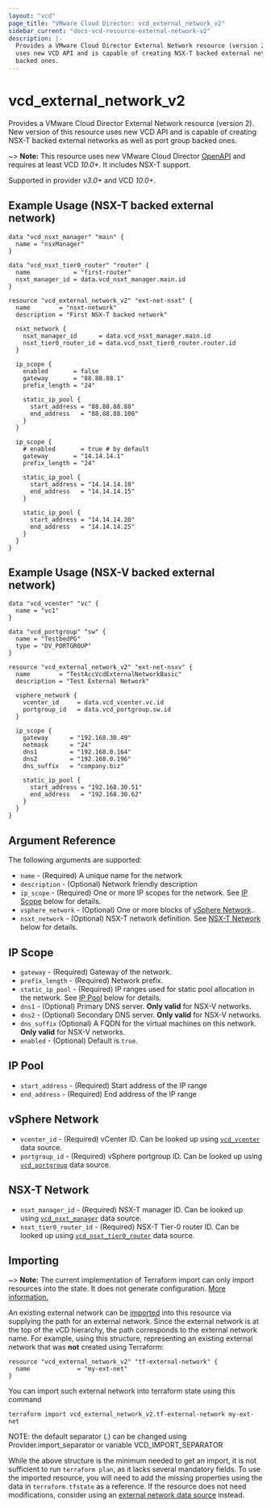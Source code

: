 ```yaml
---
layout: "vcd"
page_title: "VMware Cloud Director: vcd_external_network_v2"
sidebar_current: "docs-vcd-resource-external-network-v2"
description: |-
  Provides a VMware Cloud Director External Network resource (version 2). New version of this resource 
  uses new VCD API and is capable of creating NSX-T backed external networks as well as port group
  backed ones.
---
```


# vcd\_external\_network\_v2

Provides a VMware Cloud Director External Network resource (version 2). New version of this resource 
uses new VCD API and is capable of creating NSX-T backed external networks as well as port group
backed ones.

~> **Note:** This resource uses new VMware Cloud Director
[OpenAPI](https://code.vmware.com/docs/11982/getting-started-with-vmware-cloud-director-openapi) and
requires at least VCD *10.0+*. It includes NSX-T support.

Supported in provider *v3.0+* and VCD *10.0+*.

## Example Usage (NSX-T backed external network)

```hcl
data "vcd_nsxt_manager" "main" {
  name = "nsxManager"
}

data "vcd_nsxt_tier0_router" "router" {
  name            = "first-router"
  nsxt_manager_id = data.vcd_nsxt_manager.main.id
}

resource "vcd_external_network_v2" "ext-net-nsxt" {
  name        = "nsxt-network"
  description = "First NSX-T backed network"

  nsxt_network {
    nsxt_manager_id      = data.vcd_nsxt_manager.main.id
    nsxt_tier0_router_id = data.vcd_nsxt_tier0_router.router.id
  }

  ip_scope {
    enabled       = false
    gateway       = "88.88.88.1"
    prefix_length = "24"

    static_ip_pool {
      start_address = "88.88.88.88"
      end_address   = "88.88.88.100"
    }
  }

  ip_scope {
    # enabled       = true # by default
    gateway       = "14.14.14.1"
    prefix_length = "24"

    static_ip_pool {
      start_address = "14.14.14.10"
      end_address   = "14.14.14.15"
    }
    
    static_ip_pool {
      start_address = "14.14.14.20"
      end_address   = "14.14.14.25"
    }
  }
}
```

## Example Usage (NSX-V backed external network)
```hcl
data "vcd_vcenter" "vc" {
  name = "vc1"
}

data "vcd_portgroup" "sw" {
  name = "TestbedPG"
  type = "DV_PORTGROUP"
}

resource "vcd_external_network_v2" "ext-net-nsxv" {
  name        = "TestAccVcdExternalNetworkBasic"
  description = "Test External Network"

  vsphere_network {
    vcenter_id     = data.vcd_vcenter.vc.id
    portgroup_id   = data.vcd_portgroup.sw.id
  }

  ip_scope {
    gateway      = "192.168.30.49"
    netmask      = "24"
    dns1         = "192.168.0.164"
    dns2         = "192.168.0.196"
    dns_suffix   = "company.biz"

    static_ip_pool {
      start_address = "192.168.30.51"
      end_address   = "192.168.30.62"
    }
  }
}
```

## Argument Reference

The following arguments are supported:

* `name` - (Required) A unique name for the network
* `description` - (Optional) Network friendly description
* `ip_scope` - (Required) One or more IP scopes for the network. See [IP Scope](#ipscope) below for details.
* `vsphere_network` - (Optional) One or more blocks of [vSphere Network](#vspherenetwork)..
* `nsxt_network` - (Optional) NSX-T network definition. See [NSX-T Network](#nsxtnetwork) below for details.

<a id="ipscope"></a>
## IP Scope

* `gateway` - (Required) Gateway of the network.
* `prefix_length` - (Required) Network prefix.
* `static_ip_pool` - (Required) IP ranges used for static pool allocation in the network.  See [IP Pool](#ip-pool) below for details.
* `dns1` - (Optional) Primary DNS server. **Only valid** for NSX-V networks.
* `dns2` - (Optional) Secondary DNS server. **Only valid** for NSX-V networks.
* `dns_suffix` (Optional) A FQDN for the virtual machines on this network. **Only valid** for NSX-V networks.
* `enabled` - (Optional) Default is `true`.

<a id="ip-pool"></a>
## IP Pool

* `start_address` - (Required) Start address of the IP range
* `end_address` - (Required) End address of the IP range

<a id="vspherenetwork"></a>
## vSphere Network

* `vcenter_id` - (Required) vCenter ID. Can be looked up using [`vcd_vcenter`](/docs/providers/vcd/d/vcenter.html) data source.
* `portgroup_id` - (Required) vSphere portgroup ID. Can be looked up using  [`vcd_portgroup`](/docs/providers/vcd/d/portgroup.html) data source.

<a id="nsxtnetwork"></a>
## NSX-T Network

* `nsxt_manager_id` - (Required) NSX-T manager ID. Can be looked up using [`vcd_nsxt_manager`](/docs/providers/vcd/d/nsxt_manager.html) data source.
* `nsxt_tier0_router_id` - (Required) NSX-T Tier-0 router ID. Can be looked up using
  [`vcd_nsxt_tier0_router`](/docs/providers/vcd/d/nsxt_tier0_router.html) data source.

## Importing

~> **Note:** The current implementation of Terraform import can only import resources into the state. It does not generate
configuration. [More information.][docs-import]

An existing external network can be [imported][docs-import] into this resource via supplying the path for an external network. Since the external network is
at the top of the vCD hierarchy, the path corresponds to the external network name.
For example, using this structure, representing an existing external network that was **not** created using Terraform:

```hcl
resource "vcd_external_network_v2" "tf-external-network" {
  name             = "my-ext-net"
}
```

You can import such external network into terraform state using this command

```
terraform import vcd_external_network_v2.tf-external-network my-ext-net
```

[docs-import]:https://www.terraform.io/docs/import/

NOTE: the default separator (.) can be changed using Provider.import_separator or variable VCD_IMPORT_SEPARATOR

While the above structure is the minimum needed to get an import, it is not sufficient to run `terraform plan`,
as it lacks several mandatory fields. To use the imported resource, you will need to add the missing properties
using the data in `terraform.tfstate` as a reference. If the resource does not need modifications, consider using
an [external network data source](/docs/providers/vcd/d/external_network_v2.html) instead. 

